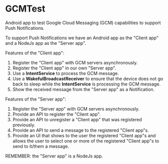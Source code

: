 GCMTest
=======

Android app to test Google Cloud Messaging (GCM) capabilities to support Push Notifications.

To support Push Notifications we have an Android app as the "Client app" and a NodeJs app as the "Server app".

Features of the "Client app":

1. Register the "Client app" with GCM servers asynchronously.
2. Register the "Client app" in our own "Server app".
3. Use a **IntentService** to process the GCM message.
4. Use a **WakefulBroadcastReceiver** to ensure that the device does not go back to sleep while the **IntentService** is processing the GCM message.
5. Show the received message from the "Server app" as a Notification.

Features of the "Server app":

1. Register the "Server app" with GCM servers asynchronously.
2. Provide an API to register the "Client app".
3. Provide an API to unregister a "Client app" that was registered previously.
4. Provide an API to send a message to the registered "Client app"s.
5. Provide an UI that shows to the user the registered "Client app"s and allows the user to select one or more of the registered "Client app"s to send to it/them a message.

REMEMBER: the "Server app" is a NodeJs app.